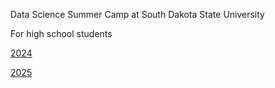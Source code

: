 Data Science Summer Camp at South Dakota State University

For high school students


[2024](https://gexijin.github.io/camp/2024/)


[2025](https://gexijin.github.io/camp/2025/)